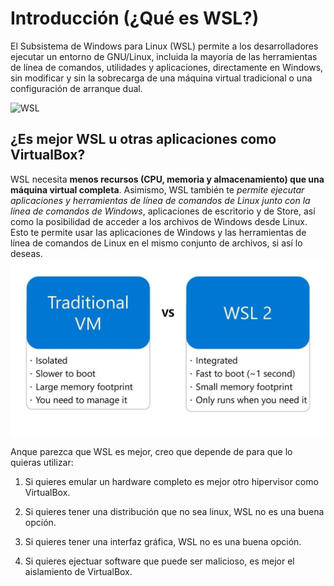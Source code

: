 # Introducción (¿Qué es WSL?)

El Subsistema de Windows para Linux (WSL) permite a los desarrolladores ejecutar un entorno de GNU/Linux, incluida la mayoría de las herramientas de línea de comandos, utilidades y aplicaciones, directamente en Windows, sin modificar y sin la sobrecarga de una máquina virtual tradicional o una configuración de arranque dual.

![WSL](https://files.virgool.io/upload/users/7514/posts/gkyzfiy2mrnl/ahcoxbg5wvqs.png)

## ¿Es mejor WSL u otras aplicaciones como VirtualBox?
WSL necesita **menos recursos (CPU, memoria y almacenamiento) que una máquina virtual completa**. Asimismo, WSL también te *permite ejecutar aplicaciones y herramientas de línea de comandos de Linux junto con la línea de comandos de Windows*, aplicaciones de escritorio y de Store, así como la posibilidad de acceder a los archivos de Windows desde Linux. Esto te permite usar las aplicaciones de Windows y las herramientas de línea de comandos de Linux en el mismo conjunto de archivos, si así lo deseas.
![comparativa](/img/image-1.png)

Anque parezca que WSL es mejor, creo que depende de para que lo quieras utilizar:

1. Si quieres emular un hardware completo es mejor otro hipervisor como VirtualBox.

2. Si quieres tener una distribución que no sea linux, WSL no es una buena opción.

3. Si quieres tener una interfaz gráfica, WSL no es una buena opción.

4. Si quieres ejectuar software que puede ser malicioso, es mejor el aislamiento de VirtualBox.
